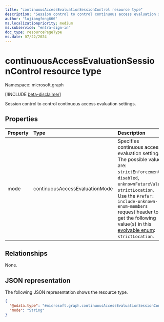```yaml
---
title: "continuousAccessEvaluationSessionControl resource type"
description: "Session control to control continuous access evaluation settings."
author: "lujiangfeng666"
ms.localizationpriority: medium
ms.subservice: "entra-sign-in"
doc_type: resourcePageType
ms.date: 07/22/2024
---
```


# continuousAccessEvaluationSessionControl resource type

Namespace: microsoft.graph

[!INCLUDE [beta-disclaimer](../../includes/beta-disclaimer.md)]

Session control to control continuous access evaluation settings.

## Properties
|Property|Type|Description|
|:---|:---|:---|
|mode|continuousAccessEvaluationMode| Specifies continuous access evaluation settings. The possible values are: `strictEnforcement`, `disabled`, `unknownFutureValue`, `strictLocation`. Use the `Prefer: include-unknown-enum-members` request header to get the following value(s) in this [evolvable enum](/graph/best-practices-concept#handling-future-members-in-evolvable-enumerations): `strictLocation`.|

## Relationships
None.

## JSON representation
The following JSON representation shows the resource type.
<!-- {
  "blockType": "resource",
  "@odata.type": "microsoft.graph.continuousAccessEvaluationSessionControl"
}
-->
``` json
{
  "@odata.type": "#microsoft.graph.continuousAccessEvaluationSessionControl",
  "mode": "String"
}
```
